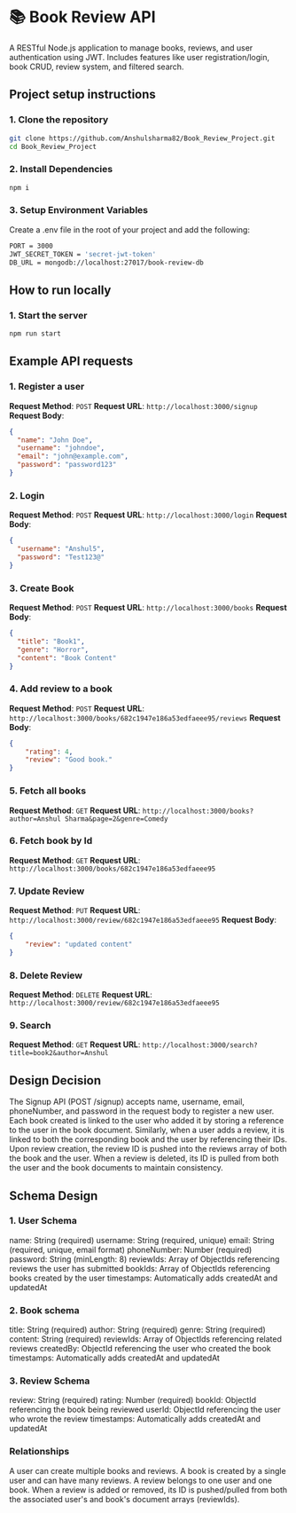 # 📚 Book Review API
A RESTful Node.js application to manage books, reviews, and user authentication using JWT. Includes features like user registration/login, book CRUD, review system, and filtered search.

##  Project setup instructions
### 1. Clone the repository
```bash
git clone https://github.com/Anshulsharma82/Book_Review_Project.git
cd Book_Review_Project
```
### 2. Install Dependencies
```bash
npm i 
```

### 3. Setup Environment Variables
Create a .env file in the root of your project and add the following:
```bash
PORT = 3000
JWT_SECRET_TOKEN = 'secret-jwt-token'
DB_URL = mongodb://localhost:27017/book-review-db
```
## How to run locally
### 1. Start the server
```bash
npm run start
```

## Example API requests

### 1. Register a user
**Request Method**: `POST`
 **Request URL**:  `http://localhost:3000/signup`
**Request Body**:
```json
{
  "name": "John Doe",
  "username": "johndoe",
  "email": "john@example.com",
  "password": "password123"
}
```

### 2. Login
**Request Method**: `POST`
 **Request URL**:  `http://localhost:3000/login`
**Request Body**:
```json
{
  "username": "Anshul5",
  "password": "Test123@"
}
```

### 3. Create Book
**Request Method**: `POST`
 **Request URL**:  `http://localhost:3000/books`
**Request Body**:
```json
{
  "title": "Book1",
  "genre": "Horror",
  "content": "Book Content"
}
```

### 4. Add review to a book
**Request Method**: `POST`
 **Request URL**:  `http://localhost:3000/books/682c1947e186a53edfaeee95/reviews`
**Request Body**:
```json
{
    "rating": 4,
    "review": "Good book."
}
```

### 5. Fetch all books
**Request Method**: `GET`
**Request URL**: `http://localhost:3000/books?author=Anshul Sharma&page=2&genre=Comedy`

### 6. Fetch book by Id
**Request Method**: `GET`
**Request URL**: `http://localhost:3000/books/682c1947e186a53edfaeee95`

### 7. Update Review
**Request Method**: `PUT`
**Request URL**:  `http://localhost:3000/review/682c1947e186a53edfaeee95`
**Request Body**:
```json
{
    "review": "updated content"
}
```

### 8. Delete Review
**Request Method**: `DELETE`
**Request URL**:  `http://localhost:3000/review/682c1947e186a53edfaeee95`

### 9. Search
**Request Method**: `GET`
**Request URL**:  `http://localhost:3000/search?title=book2&author=Anshul`


## Design Decision

The Signup API (POST /signup) accepts name, username, email, phoneNumber, and password in the request body to register a new user. Each book created is linked to the user who added it by storing a reference to the user in the book document. Similarly, when a user adds a review, it is linked to both the corresponding book and the user by referencing their IDs. Upon review creation, the review ID is pushed into the reviews array of both the book and the user. When a review is deleted, its ID is pulled from both the user and the book documents to maintain consistency.

## Schema Design 

### 1. User Schema

name: String (required)
username: String (required, unique)
email: String (required, unique, email format)
phoneNumber: Number (required)
password: String (minLength: 8)
reviewIds: Array of ObjectIds referencing reviews the user has submitted
bookIds: Array of ObjectIds referencing books created by the user
timestamps: Automatically adds createdAt and updatedAt

### 2. Book schema

title: String (required)
author: String (required)
genre: String (required)
content: String (required)
reviewIds: Array of ObjectIds referencing related reviews
createdBy: ObjectId referencing the user who created the book
timestamps: Automatically adds createdAt and updatedAt

### 3. Review Schema

review: String (required)
rating: Number (required)
bookId: ObjectId referencing the book being reviewed
userId: ObjectId referencing the user who wrote the review
timestamps: Automatically adds createdAt and updatedAt

### Relationships

A user can create multiple books and reviews.
A book is created by a single user and can have many reviews.
A review belongs to one user and one book.
When a review is added or removed, its ID is pushed/pulled from both the associated user's and book's document arrays (reviewIds).